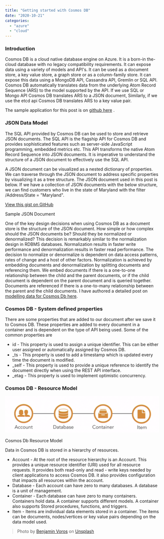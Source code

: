 ```yaml
---
title: "Getting started with Cosmos DB"
date: "2020-10-21"
categories: 
  - "azure"
  - "cloud"
---
```


### Introduction

Cosmos DB is a cloud native database engine on Azure. It is a born-in the-cloud database with no legacy compatibility requirements. It can expose data using a variety of models and API's. It can be used as a document store, a key value store, a graph store or as a column-family store. It can expose this data using a MongoDB API, Cassandra API, Gremlin or SQL API. Cosmos DB automatically translates data from the underlying Atom Record Sequence (ARS) to the model supported by the API. If we use SQL or Mongo API Cosmos DB translates ARS to a JSON document, Similarly, if we use the etcd api Cosmos DB translates ARS to a key value pair.

The sample application for this post is on [github here](https://github.com/PradeepLoganathan/CosmosStarter) .

### JSON Data Model

The SQL API provided by Cosmos DB can be used to store and retrieve JSON documents. The SQL API is the flagship API for Cosmos DB and provides sophisticated features such as server-side JavaScript programming, embedded metrics etc. This API transforms the native Atom Record Sequence into JSON documents. It is imperative to understand the structure of a JSON document to effectively use the SQL API.

A JSON document can be visualized as a nested dictionary of properties. We can traverse through the JSON document to address specific properties by visualizing it as a tree structure. The JSON document used in this post is below. If we have a collection of JSON documents with the below structure, we can find customers who live in the state of Maryland with the filter /Address/State = "Maryland".

<script src="https://gist.github.com/PradeepLoganathan/a683ecded264e1c58da752c421a52643.js"></script>

<a href="https://gist.github.com/PradeepLoganathan/a683ecded264e1c58da752c421a52643">View this gist on GitHub</a>

Sample JSON Document

One of the key design decisions when using Cosmos DB as a document store is the structure of the JSON document. How simple or how complex should the JSON documents be? Should they be normalized or denormalized? This decision is remarkably similar to the normalization design in RDBMS databases. Normalization results in faster write performance and denormalization results in faster read performance. The decision to normalize or denormalize is dependent on data access patterns, rates of change and a host of other factors. Normalization is achieved by embedding documents and denormalization by splitting documents and referencing them. We embed documents if there is a one-to-one relationship between the child and the parent documents, or if the child document is dependent on the parent document and is queried together. Documents are referenced if there is a one-to-many relationship between the parent and the child documents. I have authored a detailed post on [modelling data for Cosmos Db here](https://pradeepl.com/azure/high-performance-data-modelling-with-cosmos-db/).

### Cosmos DB - System defined properties

There are some properties that are added to our document after we save it to Cosmos DB. These properties are added to every document in a container and is dependent on the type of API being used. Some of the common properties are

- id - This property is used to assign a unique identifier. This can be either user assigned or automatically assigned by Cosmos DB.
- \_ts - This property is used to add a timestamp which is updated every time the document is modified.
- \_self - This property is used to provide a unique reference to identify the document directly when using the REST API interface.
- \_etag - This property is used to implement optimistic concurrency.

### Cosmos DB - Resource Model

!["Cosmos Resource Structure"](images/Cosmos_resource_structure-1024x244.png)

Cosmos Db Resource Model

Data in Cosmos DB is stored in a hierarchy of resources.

- Account - At the root of the resource hierarchy is an Account. This provides a unique resource identifier (URI) used for all resource requests. It provides both read-only and read - write keys needed by client applications to access Cosmos DB. it also provides configuration that impacts all resources within the account.
- Database - Each account can have zero to many databases. A database is a unit of management.
- Container - Each database can have zero to many containers. Containers hold data. A container supports different models. A container also supports Stored procedures, functions, and triggers.
- Item - Items are individual data elements stored in a container. The items can be documents, nodes/vertices or key value pairs depending on the data model used.

> Photo by [Benjamin Voros](https://unsplash.com/@vorosbenisop?utm_source=unsplash&utm_medium=referral&utm_content=creditCopyText) on [Unsplash](https://unsplash.com/s/photos/cosmos?utm_source=unsplash&utm_medium=referral&utm_content=creditCopyText)
